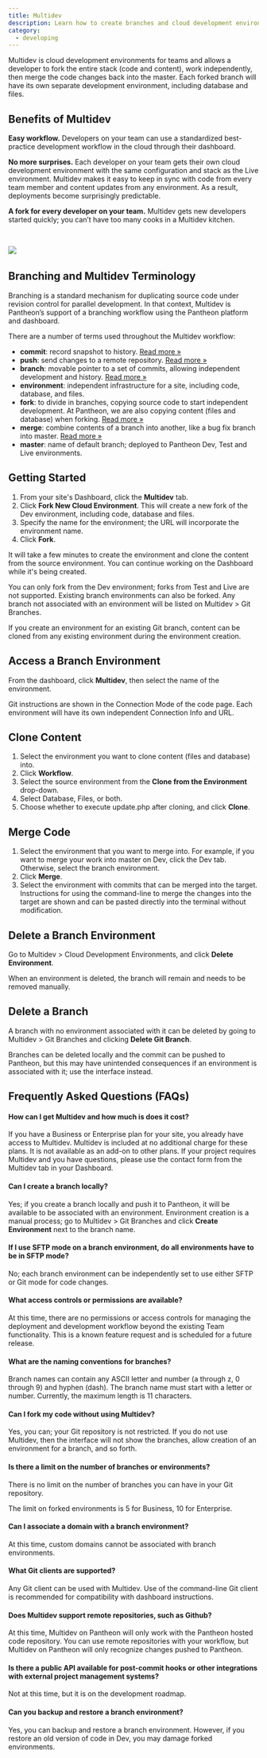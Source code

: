 ```yaml
---
title: Multidev
description: Learn how to create branches and cloud development environments, to merge code into the development environment, and to manage data between environments.
category:
  - developing
---
```


Multidev is cloud development environments for teams and allows a developer to fork the entire stack (code and content), work independently, then merge the code changes back into the master. Each forked branch will have its own separate development environment, including database and files.

## Benefits of Multidev

**Easy workflow.** Developers on your team can use a standardized best-practice development workflow in the cloud through their dashboard.

**No more surprises.** Each developer on your team gets their own cloud development environment with the same configuration and stack as the Live environment. Multidev makes it easy to keep in sync with code from every team member and content updates from any environment. As a result, deployments become surprisingly predictable.

**A fork for every developer on your team.** Multidev gets new developers started quickly; you can’t have too many cooks in a Multidev kitchen.

&nbsp;

![](https://www.getpantheon.com/sites/default/files/docs/desk_images/170383)​

## Branching and Multidev Terminology

Branching is a standard mechanism for duplicating source code under revision control for parallel development. In that context, Multidev is Pantheon’s support of a branching workflow using the Pantheon platform and dashboard.

There are a number of terms used throughout the Multidev workflow:

*   **commit**:  record snapshot to history. [Read more »](http://gitref.org/basic/#commit)
*   **push**: send changes to a remote repository. [Read more »](http://gitref.org/remotes/#push)
*   **branch**: movable pointer to a set of commits, allowing independent development and history. [Read more »](http://git-scm.com/book/ch3-1.html)
*   **environment**: independent infrastructure for a site, including code, database, and files.
*   **fork**: to divide in branches, copying source code&nbsp;to start independent development. At Pantheon, we are also copying content (files and database) when forking. [Read more »](http://en.wikipedia.org/wiki/Fork_(software_development))
*   **merge**: combine contents of a&nbsp;branch into another, like a bug fix branch into master. [Read more »](http://gitref.org/branching/#merge)
*   **master**: name of default branch; deployed to Pantheon Dev, Test and Live environments.

## Getting Started

1. From your site's Dashboard, click the **Multidev** tab.
2. Click **Fork New Cloud Environment**. This will create a new fork of the Dev environment, including code, database and files.
3. Specify the name for the environment; the URL will incorporate the environment name.
4. Click **Fork**.  

It will take a few minutes to create the environment and clone the content from the source environment. You can continue working on the Dashboard while it's being created.


You can only fork from the Dev environment; forks from Test and Live are not supported. Existing branch environments can also be forked. Any branch not associated with an environment will be listed on Multidev > Git Branches.

If you create an environment for an existing Git branch, content can be cloned from any existing environment during the environment creation.

## Access a Branch Environment

From the dashboard, click **Multidev**, then select the name of the environment.

Git instructions are shown in the Connection Mode of the code page. Each environment will have its own independent Connection Info and URL.

## Clone Content

1. Select the environment you want to clone content (files and database) into.
2. Click **Workflow**.
3. Select the source environment from the  **Clone from the <name> Environment** drop-down.
4. Select Database, Files, or both.
5. Choose whether to execute update.php after cloning, and click **Clone**.

## Merge Code

1. Select the environment that you want to merge into. For example, if you want to merge your work into master on Dev, click the Dev tab. Otherwise, select the branch environment.
2. Click **Merge**.
3. Select the environment with commits that can be merged into the target.  
  Instructions for using the command-line to merge the changes into the target are shown and can be pasted directly into the terminal without modification.

## Delete a Branch Environment

Go to Multidev > Cloud Development Environments, and click **Delete Environment**.

When an environment is deleted, the branch will remain and needs to be removed manually.

## Delete a Branch

A branch with no environment associated with it can be deleted by going to Multidev > Git Branches and clicking **Delete Git Branch**.

Branches can be deleted locally and the commit can be pushed to Pantheon, but this may have unintended consequences if an environment is associated with it; use the interface instead.​

## Frequently Asked Questions (FAQs)

#### How can I get Multidev and how much is does it cost?

If you have a Business or Enterprise plan for your site, you already have access to Multidev. Multidev is included at no additional charge for these plans. It is not available as an add-on to other plans. If your project requires Multidev and you have questions, please use the contact form from the Multidev tab in your Dashboard.

#### Can I create a branch locally?

Yes; if you create a branch locally and push it to Pantheon, it will be available  to be associated with an environment. Environment creation is a manual process; go to Multidev > Git Branches and click **Create Environment** next to the branch name.

#### If I use SFTP mode on a branch environment, do all environments have to be in SFTP mode?

No; each branch environment can be independently set to use either SFTP or Git mode for code changes.

#### What access controls or permissions are available?

At this time, there are no permissions or access controls for managing the deployment and development workflow beyond the existing Team functionality. This is a known feature request and is scheduled for a future release.

#### What are the naming conventions for branches?

Branch names can contain any ASCII letter and number (a through z, 0 through 9) and hyphen (dash). The branch name must start with a letter or number. Currently, the maximum length is 11 characters.

#### Can I fork my code without using Multidev?

Yes, you can; your Git repository is not restricted. If you do not use Multidev, then the interface will not show the branches, allow creation of an environment for a branch, and so forth.

#### Is there a limit on the number of branches or environments?

There is no limit on the number of branches you can have in your Git repository.

The limit on forked environments is 5 for Business, 10 for Enterprise.

#### Can I associate a domain with a branch environment?

At this time, custom domains cannot be associated with branch environments.

#### What Git clients are supported?

Any Git client can be used with Multidev. Use of the command-line Git client is recommended for compatibility with dashboard instructions.

#### Does Multidev support remote repositories, such as Github?

At this time, Multidev on Pantheon will only work with the Pantheon hosted code repository. You can use remote repositories with your workflow, but Multidev on Pantheon will only recognize changes pushed to Pantheon.

#### Is there a public API available for post-commit hooks or other integrations with external project management systems?

Not at this time, but it is on the development roadmap.

#### Can you backup and restore a branch environment?

Yes, you can backup and restore a branch environment. However, if you restore an old version of code in Dev, you may damage forked environments.
